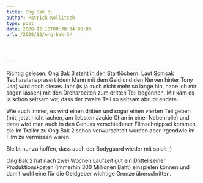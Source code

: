 ```yaml
---
title: Ong Bak 3.
author: Patrick Kollitsch
type: post
date: 2008-12-18T00:38:34+00:00
url: /2008/12/ong-bak-3/




---
```

Richtig gelesen. [Ong Bak 3 steht in den Startlöchern][1]. Laut Somsak Techaratanaprasert (dem Mann mit dem Geld und den Nerven hinter Tony Jaa) wird noch dieses Jahr (is ja auch nicht mehr so lange hin, habe ich mir sagen lassen) mit den Dreharbeiten zum dritten Teil begonnen. Mir kam es ja schon seltsam vor, dass der zweite Teil so seltsam abrupt endete.

Wie auch immer, es wird einen dritten und sogar einen vierten Teil geben (mit, jetzt nicht lachen, am liebsten Jackie Chan in einer Nebenrolle) und dann wird man auch in den Genuss verschiedener Filmschnippsel kommen, die im Trailer zu Ong Bak 2 schon verwurschtelt wurden aber irgendwie im Film zu vermissen waren.

Bleibt nur zu hoffen, dass auch der Bodyguard wieder mit spielt ;)

Ong Bak 2 hat nach zwei Wochen Laufzeit gut ein Drittel seiner Produktionskosten (immerhin 300 Millionen Baht) einspielen können und damit wohl eine für die Geldgeber wichtige Grenze überschritten.

 [1]: http://www.dailyxpress.net/2008/12/18/entertainment/entertainment_5163.php
